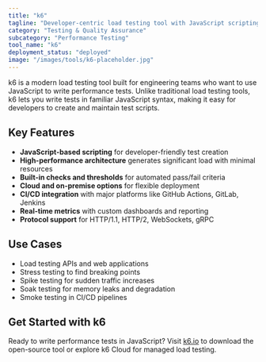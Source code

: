 ```yaml
---
title: "k6"
tagline: "Developer-centric load testing tool with JavaScript scripting"
category: "Testing & Quality Assurance"
subcategory: "Performance Testing"
tool_name: "k6"
deployment_status: "deployed"
image: "/images/tools/k6-placeholder.jpg"
---
```

k6 is a modern load testing tool built for engineering teams who want to use JavaScript to write performance tests. Unlike traditional load testing tools, k6 lets you write tests in familiar JavaScript syntax, making it easy for developers to create and maintain test scripts.

## Key Features

- **JavaScript-based scripting** for developer-friendly test creation
- **High-performance architecture** generates significant load with minimal resources
- **Built-in checks and thresholds** for automated pass/fail criteria
- **Cloud and on-premise options** for flexible deployment
- **CI/CD integration** with major platforms like GitHub Actions, GitLab, Jenkins
- **Real-time metrics** with custom dashboards and reporting
- **Protocol support** for HTTP/1.1, HTTP/2, WebSockets, gRPC

## Use Cases

- Load testing APIs and web applications
- Stress testing to find breaking points
- Spike testing for sudden traffic increases
- Soak testing for memory leaks and degradation
- Smoke testing in CI/CD pipelines

## Get Started with k6

Ready to write performance tests in JavaScript? Visit [k6.io](https://k6.io) to download the open-source tool or explore k6 Cloud for managed load testing.
